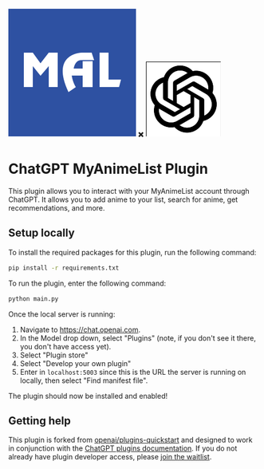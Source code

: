 ![alt text](https://github.com/kcoopermiller/chatgpt-mal-plugin/blob/main/img/mal-logo.png?raw=true) ✖️ ![alt text](https://github.com/kcoopermiller/chatgpt-mal-plugin/blob/main/img/openai-logo.png?raw=true)

# ChatGPT MyAnimeList Plugin

This plugin allows you to interact with your MyAnimeList account through ChatGPT. It allows you to add anime to your list, search for anime, get recommendations, and more.

## Setup locally

To install the required packages for this plugin, run the following command:

```bash
pip install -r requirements.txt
```

To run the plugin, enter the following command:

```bash
python main.py
```

Once the local server is running:

1. Navigate to https://chat.openai.com.
2. In the Model drop down, select "Plugins" (note, if you don't see it there, you don't have access yet).
3. Select "Plugin store"
4. Select "Develop your own plugin"
5. Enter in `localhost:5003` since this is the URL the server is running on locally, then select "Find manifest file".

The plugin should now be installed and enabled!

## Getting help

This plugin is forked from [openai/plugins-quickstart](https://github.com/openai/plugins-quickstart) and designed to work in conjunction with the
[ChatGPT plugins documentation](https://platform.openai.com/docs/plugins). If you do not already have plugin developer access, please [join the waitlist](https://openai.com/waitlist/plugins).
